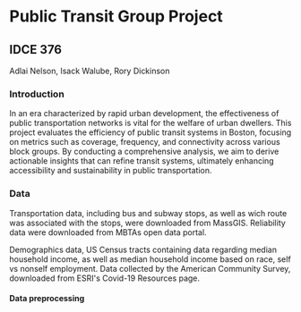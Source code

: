 # Public Transit Group Project
## IDCE 376
Adlai Nelson, Isack Walube, Rory Dickinson

### Introduction
In an era characterized by rapid urban development, the effectiveness of public transportation networks is vital for the welfare of urban dwellers. This project evaluates the efficiency of public transit systems in Boston, focusing on metrics such as coverage, frequency, and connectivity across various block groups. By conducting a comprehensive analysis, we aim to derive actionable insights that can refine transit systems, ultimately enhancing accessibility and sustainability in public transportation.


### Data

Transportation data, including bus and subway stops, as well as wich route was associated with the stops, were downloaded from MassGIS. Reliability data were downloaded from MBTAs open data portal. 

Demographics data, US Census tracts containing data regarding median household income, as well as median household income based on race, self vs nonself employment. Data collected by the American Community Survey, downloaded from ESRI's Covid-19 Resources page.


#### Data preprocessing

